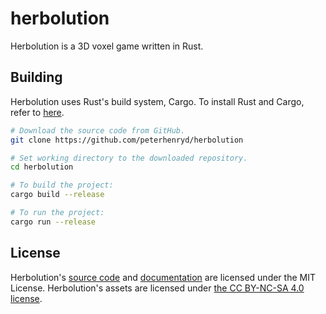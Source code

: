 # herbolution

Herbolution is a 3D voxel game written in Rust.

## Building

Herbolution uses Rust's build system, Cargo. To install Rust and Cargo, refer to [here](https://rustup.rs).

```bash
# Download the source code from GitHub.
git clone https://github.com/peterhenryd/herbolution

# Set working directory to the downloaded repository.
cd herbolution

# To build the project:
cargo build --release

# To run the project:
cargo run --release
```

## License

Herbolution's [source code](crates/LICENSE) and [documentation](docs/LICENSE) are licensed under the MIT License. Herbolution's assets are licensed under 
[the CC BY-NC-SA 4.0 license](assets/LICENSE).
